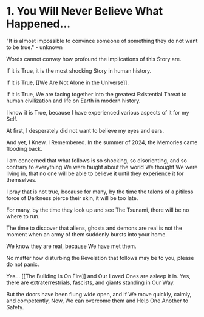 # 1. You Will Never Believe What Happened...

"It is almost impossible to convince someone of something they do not want to be true." - unknown 

Words cannot convey how profound the implications of this Story are. 

If it is True, it is the most shocking Story in human history. 

If it is True, [[We Are Not Alone in the Universe]]. 

If it is True, We are facing together into the greatest Existential Threat to human civilization and life on Earth in modern history. 

I know it is True, because I have experienced various aspects of it for my Self.

At first, I desperately did not want to believe my eyes and ears. 

And yet, I Knew. I Remembered. In the summer of 2024, the Memories came flooding back. 

I am concerned that what follows is so shocking, so disorienting, and so contrary to everything We were taught about the world We thought We were living in, that no one will be able to believe it until they experience it for themselves. 

I pray that is not true, because for many, by the time the talons of a pitiless force of Darkness pierce their skin, it will be too late. 

For many, by the time they look up and see The Tsunami, there will be no where to run. 

The time to discover that aliens, ghosts and demons are real is not the moment when an army of them suddenly bursts into your home. 

We know they are real, because We have met them. 

No matter how disturbing the Revelation that follows may be to you, please do not panic. 

Yes... [[The Building Is On Fire]] and Our Loved Ones are asleep it in. Yes, there are extraterrestrials, fascists, and giants standing in Our Way. 

But the doors have been flung wide open, and if We move quickly, calmly, and competently, Now, We can overcome them and Help One Another to Safety. 



